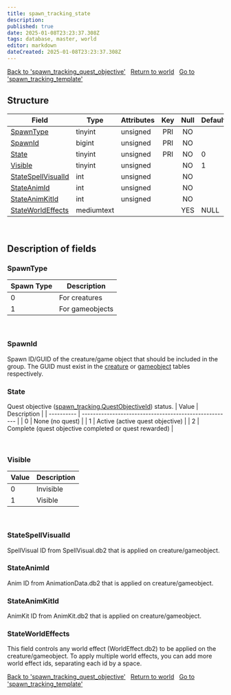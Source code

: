 ```yaml
---
title: spawn_tracking_state
description: 
published: true
date: 2025-01-08T23:23:37.308Z
tags: database, master, world
editor: markdown
dateCreated: 2025-01-08T23:23:37.308Z
---
```


<a href="https://trinitycore.info/en/database/master/world/spawn_tracking_quest_objective" class="mt-5 v-btn v-btn--depressed v-btn--flat v-btn--outlined theme--light v-size--default darkblue--text text--lighten-3"><span class="v-btn__content"><i aria-hidden="true" class="v-icon notranslate v-icon--left mdi mdi-arrow-left theme--light"></i><span>Back to 'spawn_tracking_quest_objective'</span></span></a>&nbsp;&nbsp;&nbsp;<a href="https://trinitycore.info/en/database/master/world/home" class="mt-5 v-btn v-btn--depressed v-btn--flat v-btn--outlined theme--light v-size--default darkblue--text text--lighten-3"><span class="v-btn__content"><i aria-hidden="true" class="v-icon notranslate v-icon--left mdi mdi-home-outline theme--light"></i><span>Return to world</span></span></a>&nbsp;&nbsp;&nbsp;<a href="https://trinitycore.info/en/database/master/world/spawn_tracking_template" class="mt-5 v-btn v-btn--depressed v-btn--flat v-btn--outlined theme--light v-size--default darkblue--text text--lighten-3"><span class="v-btn__content"><span>Go to 'spawn_tracking_template'</span><i aria-hidden="true" class="v-icon notranslate v-icon--right mdi mdi-arrow-right theme--light"></i></span></a>

## Structure

| Field | Type | Attributes | Key | Null | Default | Extra | Comment |
| --- | --- | --- | :---: | :---: | --- | --- | --- |
| [SpawnType](#spawntype) | tinyint | unsigned | PRI | NO |  |  |  |
| [SpawnId](#spawnid) | bigint | unsigned | PRI | NO |  |  |  |
| [State](#state) | tinyint | unsigned | PRI | NO | 0 |  |  |
| [Visible](#visible) | tinyint | unsigned |  | NO | 1 |  |  |
| [StateSpellVisualId](#statespellvisualid) | int | unsigned |  | NO |  |  |  |
| [StateAnimId](#stateanimid) | int | unsigned |  | NO |  |  |  |
| [StateAnimKitId](#stateanimkitid) | int | unsigned |  | NO |  |  |  |
| [StateWorldEffects](#stateworldeffects) | mediumtext |  |  | YES | NULL |  |  |
&nbsp;
## Description of fields

### SpawnType
| Spawn Type | Description      |
| ---------- | ---------------- |
|          0 | For creatures    |
|          1 | For gameobjects  |
<!-- {table:.dense} -->
&nbsp;

### SpawnId
Spawn ID/GUID of the creature/game object that should be included in the group. The GUID must exist in the [creature](/en/database/master/world/creature) or [gameobject](/en/database/master/world/gameobject) tables respectively.
&nbsp;

### State
Quest objective ([spawn_tracking.QuestObjectiveId](/en/database/master/world/spawn_tracking#questobjectiveid)) status.
| Value      | Description                                            |
| ---------- | ------------------------------------------------------ |
|          0 | None (no quest)                                        |
|          1 | Active (active quest objective)                        |
|          2 | Complete (quest objective completed or quest rewarded) |
<!-- {table:.dense} -->
&nbsp;

### Visible
| Value      | Description      |
| ---------- | ---------------- |
|          0 | Invisible        |
|          1 | Visible          |
<!-- {table:.dense} -->
&nbsp;

### StateSpellVisualId
SpellVisual ID from SpellVisual.db2 that is applied on creature/gameobject.
&nbsp;

### StateAnimId
Anim ID from AnimationData.db2 that is applied on creature/gameobject.
&nbsp;

### StateAnimKitId
AnimKit ID from AnimKit.db2 that is applied on creature/gameobject.
&nbsp;

### StateWorldEffects
This field controls any world effect (WorldEffect.db2) to be applied on the creature/gameobject. To apply multiple world effects, you can add more world effect ids, separating each id by a space.

<a href="https://trinitycore.info/en/database/master/world/spawn_tracking_quest_objective" class="mt-5 v-btn v-btn--depressed v-btn--flat v-btn--outlined theme--light v-size--default darkblue--text text--lighten-3"><span class="v-btn__content"><i aria-hidden="true" class="v-icon notranslate v-icon--left mdi mdi-arrow-left theme--light"></i><span>Back to 'spawn_tracking_quest_objective'</span></span></a>&nbsp;&nbsp;&nbsp;<a href="https://trinitycore.info/en/database/master/world/home" class="mt-5 v-btn v-btn--depressed v-btn--flat v-btn--outlined theme--light v-size--default darkblue--text text--lighten-3"><span class="v-btn__content"><i aria-hidden="true" class="v-icon notranslate v-icon--left mdi mdi-home-outline theme--light"></i><span>Return to world</span></span></a>&nbsp;&nbsp;&nbsp;<a href="https://trinitycore.info/en/database/master/world/spawn_tracking_template" class="mt-5 v-btn v-btn--depressed v-btn--flat v-btn--outlined theme--light v-size--default darkblue--text text--lighten-3"><span class="v-btn__content"><span>Go to 'spawn_tracking_template'</span><i aria-hidden="true" class="v-icon notranslate v-icon--right mdi mdi-arrow-right theme--light"></i></span></a>

